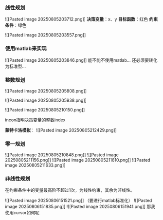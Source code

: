### 线性规划
![[Pasted image 20250805203712.png]]
**决策变量**：x、y
**目标函数**：红色
**约束条件**：绿色

![[Pasted image 20250805203557.png]]

### 使用matlab来实现
![[Pasted image 20250805203846.png]]
能不能不使用matlab...
还必须要转化为标准型...

### 整数规划
![[Pasted image 20250805205808.png]]

![[Pasted image 20250805205938.png]]

![[Pasted image 20250805210150.png]]

incon指明决策变量的整数index

**蒙特卡洛模拟**：
![[Pasted image 20250805212429.png]]


### 零一规划
![[Pasted image 20250805210848.png]]
![[Pasted image 20250805211156.png]]
![[Pasted image 20250805211610.png]]
![[Pasted image 20250805211633.png]]

### 非线性规划
在约束条件中的变量最高阶不超过1次，为线性约束，其余为非线性。

![[Pasted image 20250806151521.png]]
（要进行matlab标准化）
![[Pasted image 20250806151835.png]]
![[Pasted image 20250806151941.png]]
那我使用cursor如何呢